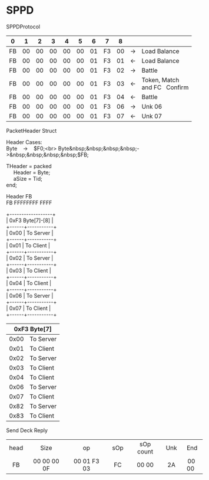 # SPPD
SPPDProtocol

<table class="tg">
<thead>
  <tr>
    <th class="tg-omgv">0</th>
    <th class="tg-omgv">1</th>
    <th class="tg-ay88">2</th>
    <th class="tg-ay88">3</th>
    <th class="tg-ay88">4</th>
    <th class="tg-ay88">5</th>
    <th class="tg-ay88">6</th>
    <th class="tg-ay88">7</th>
    <th class="tg-ay88">8</th>
    <th class="tg-ay88"> </th>
    <th class="tg-zj9c"> </th>
  </tr>
</thead>
<tbody>
  <tr>
    <td class="tg-ay88">FB</td>
    <td class="tg-ay88">00</td>
    <td class="tg-ay88">00</td>
    <td class="tg-ay88">00</td>
    <td class="tg-ay88">00</td>
    <td class="tg-ay88">00</td>
    <td class="tg-ay88">01</td>
    <td class="tg-ay88">F3</td>
    <td class="tg-ay88">00</td>
    <td class="tg-ay88">-&gt;</td>
    <td class="tg-zj9c">Load Balance</td>
  </tr>
  <tr>
    <td class="tg-ay88">FB</td>
    <td class="tg-ay88">00</td>
    <td class="tg-ay88">00</td>
    <td class="tg-ay88">00</td>
    <td class="tg-ay88">00</td>
    <td class="tg-ay88">00</td>
    <td class="tg-ay88">01</td>
    <td class="tg-ay88">F3</td>
    <td class="tg-ay88">01</td>
    <td class="tg-ay88">&lt;-</td>
    <td class="tg-zj9c">Load Balance</td>
  </tr>
  <tr>
    <td class="tg-ay88">FB</td>
    <td class="tg-ay88">00</td>
    <td class="tg-ay88">00</td>
    <td class="tg-ay88">00</td>
    <td class="tg-ay88">00</td>
    <td class="tg-ay88">00</td>
    <td class="tg-ay88">01</td>
    <td class="tg-ay88">F3</td>
    <td class="tg-ay88">02</td>
    <td class="tg-ay88">-&gt;</td>
    <td class="tg-zj9c">Battle</td>
  </tr>
  <tr>
    <td class="tg-ay88">FB</td>
    <td class="tg-ay88">00</td>
    <td class="tg-ay88">00</td>
    <td class="tg-ay88">00</td>
    <td class="tg-ay88">00</td>
    <td class="tg-ay88">00</td>
    <td class="tg-ay88">01</td>
    <td class="tg-ay88">F3</td>
    <td class="tg-ay88">03</td>
    <td class="tg-ay88">&lt;-</td>
    <td class="tg-zj9c">Token, Match and FC&nbsp;&nbsp;&nbsp;Confirm</td>
  </tr>
  <tr>
    <td class="tg-ay88">FB</td>
    <td class="tg-ay88">00</td>
    <td class="tg-ay88">00</td>
    <td class="tg-ay88">00</td>
    <td class="tg-ay88">00</td>
    <td class="tg-ay88">00</td>
    <td class="tg-ay88">01</td>
    <td class="tg-ay88">F3</td>
    <td class="tg-ay88">04</td>
    <td class="tg-ay88">&lt;-</td>
    <td class="tg-zj9c">Battle</td>
  </tr>
  <tr>
    <td class="tg-ay88">FB</td>
    <td class="tg-ay88">00</td>
    <td class="tg-ay88">00</td>
    <td class="tg-ay88">00</td>
    <td class="tg-ay88">00</td>
    <td class="tg-ay88">00</td>
    <td class="tg-ay88">01</td>
    <td class="tg-ay88">F3</td>
    <td class="tg-ay88">06</td>
    <td class="tg-ay88">-&gt;</td>
    <td class="tg-zj9c">Unk 06</td>
  </tr>
  <tr>
    <td class="tg-ay88">FB</td>
    <td class="tg-ay88">00</td>
    <td class="tg-ay88">00</td>
    <td class="tg-ay88">00</td>
    <td class="tg-ay88">00</td>
    <td class="tg-ay88">00</td>
    <td class="tg-ay88">01</td>
    <td class="tg-ay88">F3</td>
    <td class="tg-ay88">07</td>
    <td class="tg-ay88">&lt;-</td>
    <td class="tg-zj9c">Unk 07 </td>
  </tr>
</tbody>
</table>

PacketHeader Struct

Header Cases:<br>
Byte&nbsp;&nbsp;&nbsp;&nbsp;->&nbsp;&nbsp;&nbsp;&nbsp;$F0;<br>
Byte&nbsp;&nbsp;&nbsp;&nbsp;->&nbsp;&nbsp;&nbsp;&nbsp;$FB;

THeader = packed<br>
&nbsp;&nbsp;&nbsp;&nbsp; Header  = Byte; <br>
&nbsp;&nbsp;&nbsp;&nbsp; aSize   = Tid; <br>
end;

Header	FB	
FB	FFFFFFFF	FFFF

+------------------+<br>
| 0xF3 Byte[7]-[8] |<br>
+------+-----------+<br>
| 0x00 | To Server |<br>
+------+-----------+<br>
| 0x01 | To Client |<br>
+------+-----------+<br>
| 0x02 | To Server |<br>
+------+-----------+<br>
| 0x03 | To Client |<br>
+------+-----------+<br>
| 0x04 | To Client |<br>
+------+-----------+<br>
| 0x06 | To Server |<br>
+------+-----------+<br>
| 0x07 | To Client |<br>
+------+-----------+<br>

<table class="tg">
<thead>
  <tr>
    <th class="tg-0pky" colspan="2">0xF3 Byte[7]</th>
  </tr>
</thead>
<tbody>
  <tr>
    <td class="tg-za14">0x00</td>
    <td class="tg-za14">To Server</td>
  </tr>
  <tr>
    <td class="tg-za14">0x01</td>
    <td class="tg-za14">To Client</td>
  </tr>
  <tr>
    <td class="tg-za14">0x02</td>
    <td class="tg-za14">To Server</td>
  </tr>
  <tr>
    <td class="tg-za14">0x03</td>
    <td class="tg-za14">To Client</td>
  </tr>
  <tr>
    <td class="tg-za14">0x04</td>
    <td class="tg-za14">To Client</td>
  </tr>
  <tr>
    <td class="tg-za14">0x06</td>
    <td class="tg-za14">To Server</td>
  </tr>
  <tr>
    <td class="tg-za14">0x07</td>
    <td class="tg-za14">To Client</td>
  </tr>
  <tr>
    <td class="tg-za14">0x82</td>
    <td class="tg-za14">To Server</td>
  </tr>
  <tr>
    <td class="tg-za14">0x83</td>
    <td class="tg-za14">To Client</td>
  </tr>
</tbody>
</table>



Send Deck Reply
<table style="width: 534px;">
<tbody>
<tr>
<td style="width: 10px; text-align: center;">head</td>
<td style="width: 187px; text-align: center;">Size</td>
<td style="width: 201px; text-align: center;">op</td>
<td style="width: 68px; text-align: center;">sOp</td>
<td style="width: 115px; text-align: center;">sOp count</td>
<td style="width: 10px; text-align: center;">&nbsp;Unk</td>
<td style="width: 65px; text-align: center;">&nbsp;End</td>
</tr>
<tr>
<td style="width: 10px; text-align: center;">FB</td>
<td style="width: 187px; text-align: center;">00 00 00 0F</td>
<td style="width: 201px; text-align: center;">00 01 F3 03</td>
<td style="width: 68px; text-align: center;">FC</td>
<td style="width: 115px; text-align: center;">00 00</td>
<td style="width: 10px; text-align: center;">&nbsp;2A</td>
<td style="width: 65px; text-align: center;">00 00&nbsp;</td>
</tr>
</tbody>
</table>

